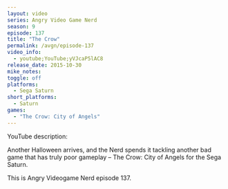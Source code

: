 ```yaml
---
layout: video
series: Angry Video Game Nerd
season: 9
episode: 137
title: "The Crow"
permalink: /avgn/episode-137
video_info:
  - youtube;YouTube;yVJcaP5lAC8
release_date: 2015-10-30
mike_notes:
toggle: off
platforms:
  - Sega Saturn
short_platforms:
  - Saturn
games:
  - "The Crow: City of Angels"
---
```


<p class="yt-description">YouTube description:</p>

Another Halloween arrives, and the Nerd spends it tackling another bad game that has truly poor gameplay – The Crow: City of Angels for the Sega Saturn. 

This is Angry Videogame Nerd episode 137.